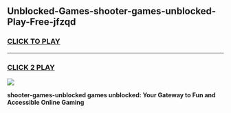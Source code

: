 
## Unblocked-Games-shooter-games-unblocked-Play-Free-jfzqd
<h3>
<a href="https://premium76.site?title=shooter-games-unblocked&ref=21A">CLICK TO PLAY</a></h3>
<hr>

<h3>
<a href="https://premium76.site?title=shooter-games-unblocked&ref=21A">CLICK 2 PLAY</a>
  
</h3>

<a href="https://premium76.site?title=shooter-games-unblocked&ref=21A"><img src="https://clearcache.store/games.png"></a>


**shooter-games-unblocked games unblocked: Your Gateway to Fun and Accessible Online Gaming**

